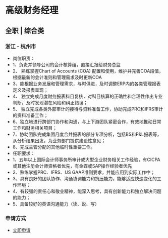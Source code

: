 
# 高级财务经理
## 全职  |  综合类
### 浙江 - 杭州市

- 岗位职责：
- 1、负责并领导公司的会计核算组，直接汇报给财务总监
- 2、 熟练掌握Chart of Accounts (COA) 配置和使用，维护并完善COA段值，根据最新的会计准则和管理需求及时更新COA
- 3、能根据业务发展和管理需求，与时俱进，及时调整ERP内的各类管理报表定义及报表呈现；
- 4、 独立完成月度财务报表科目复核，对科目核算的正确性和合理性作出专业判断，及时发现潜在风险和纠正错误；
- 5、 独立完成各类外部审计的接待与资料准备工作，协助完成PRC和IFRS审计的资料准备工作；
- 6、独立地进行跨部门协作和沟通，与上下游团队紧密合作，有效地推动日常工作和财务相关项目；
- 7、协助团队完成集团月度合并报表的部分专项分析，包括BS和P&amp;L报表等，从分析结果出发，为业务部门提供建设性意见；
- 8、完成主管分配的其他临时性重要工作。
- 任职要求：
- 1、五年以上国际会计师事务所审计或大型企业财务相关工作经验，有CICPA或其他注册会计师资格者优先，有金蝶或SAP操作经验者优先
- 2、熟练掌握PRC、IFRS、US GAAP准则要求，并能应用到实际工作中；
- 3、具有良好的团队协作、沟通协调能力和抗压能力，能够适应快速变化的工作环境；
- 4、有较强的责任心和敬业精神，能深入思考，具有创新能力和独立解决问题的能力；
- 5、具备较好的英语沟通能力（读、说、写）
### 申请方式
- <a href="mailto:hr@tuya.com" title=yourName-高级财务经理>立即申请</a>